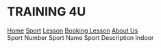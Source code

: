 <!DOCTYPE html PUBLIC "-//W3C//DTD XHTML 1.0 Transitional//EN" "http://www.w3.org/TR/xhtml1/DTD/xhtml1-transitional.dtd">
<html xmlns="http://www.w3.org/1999/xhtml"
      xmlns:h="http://xmlns.jcp.org/jsf/html"
      xmlns:f="http://xmlns.jcp.org/jsf/core">
    <head>
        <link rel="stylesheet" href="newcss.css" type="text/css"/>
    <head>
    <body>
            <div class="header">
            <h1>TRAINING 4U</h1>
        </div>
       <!-- Navigation -->
<div class="navbar">
  <a href="index.html">Home</a>
  <a href="sport.xhtml">Sport</a>
  <a href="lesson.xhtml">Lesson</a>
  <a href="booking.xhtml">Booking Lesson</a>
  <a href="#" class="right">About Us</a>
</div>

<form>
            <column>
                <facet name="header">
                    Sport Number
                </facet>
            </column> 
            <column>
                <facet name="header">
                    Sport Name
                </facet
            </column> 
            <column>
                <facet name="header">
                    Sport Description
                </facet>
            </column> 
            <column>
                <facet name="header">
                    Indoor
                  </facet>
            </column> 
                </dataTable>
                </view>
        </form>
        

</body>
</html>

        

